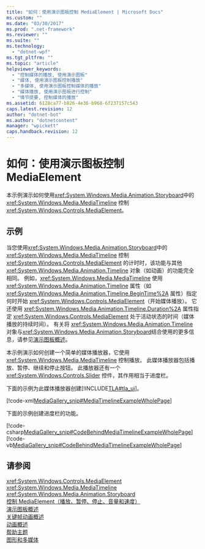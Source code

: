 ```yaml
---
title: "如何：使用演示图板控制 MediaElement | Microsoft Docs"
ms.custom: ""
ms.date: "03/30/2017"
ms.prod: ".net-framework"
ms.reviewer: ""
ms.suite: ""
ms.technology: 
  - "dotnet-wpf"
ms.tgt_pltfrm: ""
ms.topic: "article"
helpviewer_keywords: 
  - "控制媒体的播放, 使用演示图板"
  - "媒体, 使用演示图板控制播放"
  - "多媒体, 使用演示图板控制媒体的播放"
  - "媒体播放, 使用演示图板进行控制"
  - "情节提要, 控制媒体的播放"
ms.assetid: 6128ca77-b826-4e36-b968-6f237157c543
caps.latest.revision: 12
author: "dotnet-bot"
ms.author: "dotnetcontent"
manager: "wpickett"
caps.handback.revision: 12
---
```

# 如何：使用演示图板控制 MediaElement
本示例演示如何使用<xref:System.Windows.Media.Animation.Storyboard>中的 <xref:System.Windows.Media.MediaTimeline> 控制 <xref:System.Windows.Controls.MediaElement>。  
  
## 示例  
 当您使用<xref:System.Windows.Media.Animation.Storyboard>中的 <xref:System.Windows.Media.MediaTimeline> 控制 <xref:System.Windows.Controls.MediaElement> 的计时时，该功能与其他 <xref:System.Windows.Media.Animation.Timeline> 对象（如动画）的功能完全相同。  例如，<xref:System.Windows.Media.MediaTimeline> 使用 <xref:System.Windows.Media.Animation.Timeline> 属性（如 <xref:System.Windows.Media.Animation.Timeline.BeginTime%2A> 属性）指定何时开始 <xref:System.Windows.Controls.MediaElement>（开始媒体播放）。  它还使用 <xref:System.Windows.Media.Animation.Timeline.Duration%2A> 属性指定 <xref:System.Windows.Controls.MediaElement> 处于活动状态的时间（媒体播放的持续时间）。  有关将 <xref:System.Windows.Media.Animation.Timeline> 对象与<xref:System.Windows.Media.Animation.Storyboard>结合使用的更多信息，请参见[演示图板概述](../../../../docs/framework/wpf/graphics-multimedia/storyboards-overview.md)。  
  
 本示例演示如何创建一个简单的媒体播放器，它使用 <xref:System.Windows.Media.MediaTimeline> 控制播放。  此媒体播放器包括播放、暂停、继续和停止按钮。  此播放器还有一个 <xref:System.Windows.Controls.Slider> 控件，其作用相当于进度栏。  
  
 下面的示例为此媒体播放器创建[!INCLUDE[TLA#tla_ui](../../../../includes/tlasharptla-ui-md.md)]。  
  
 [!code-xml[MediaGallery_snip#MediaTimelineExampleWholePage](../../../../samples/snippets/visualbasic/VS_Snippets_Wpf/MediaGallery_snip/VB/MediaTimelineExample.xaml#mediatimelineexamplewholepage)]  
  
 下面的示例创建进度栏的功能。  
  
 [!code-csharp[MediaGallery_snip#CodeBehindMediaTimelineExampleWholePage](../../../../samples/snippets/csharp/VS_Snippets_Wpf/MediaGallery_snip/CSharp/MediaTimelineExample.xaml.cs#codebehindmediatimelineexamplewholepage)]
 [!code-vb[MediaGallery_snip#CodeBehindMediaTimelineExampleWholePage](../../../../samples/snippets/visualbasic/VS_Snippets_Wpf/MediaGallery_snip/VB/MediaTimelineExample.xaml.vb#codebehindmediatimelineexamplewholepage)]  
  
## 请参阅  
 <xref:System.Windows.Controls.MediaElement>   
 <xref:System.Windows.Media.MediaTimeline>   
 <xref:System.Windows.Media.Animation.Storyboard>   
 [控制 MediaElement（播放、暂停、停止、音量和速度）](../../../../docs/framework/wpf/graphics-multimedia/how-to-control-a-mediaelement-play-pause-stop-volume-and-speed.md)   
 [演示图板概述](../../../../docs/framework/wpf/graphics-multimedia/storyboards-overview.md)   
 [关键帧动画概述](../../../../docs/framework/wpf/graphics-multimedia/key-frame-animations-overview.md)   
 [动画概述](../../../../docs/framework/wpf/graphics-multimedia/animation-overview.md)   
 [帮助主题](../../../../docs/framework/wpf/graphics-multimedia/audio-and-video-how-to-topics.md)   
 [图形和多媒体](../../../../docs/framework/wpf/graphics-multimedia/index.md)